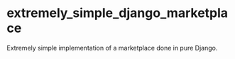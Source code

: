 # extremely_simple_django_marketplace
Extremely simple implementation of a marketplace done in pure Django. 
